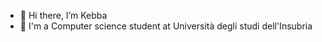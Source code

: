 - 👋 Hi there, I’m Kebba
- 📙 I'm a Computer science student at Università degli studi dell'Insubria

<!---
kebbaman/kebbaman is a ✨ special ✨ repository because its `README.md` (this file) appears on your GitHub profile.
You can click the Preview link to take a look at your changes.
--->
